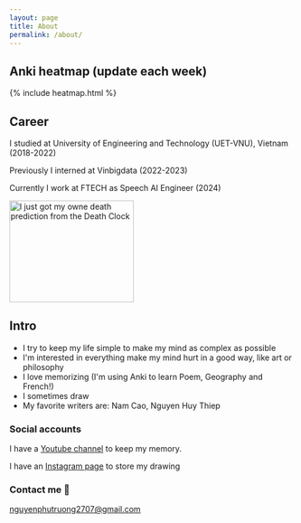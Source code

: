 ```yaml
---
layout: page
title: About
permalink: /about/
---
```


## Anki heatmap (update each week)

{% include heatmap.html %}

## Career
I studied at University of Engineering and Technology (UET-VNU), Vietnam (2018-2022)

Previously I interned at Vinbigdata (2022-2023)

Currently I work at FTECH as Speech AI Engineer (2024)

<a href="https://www.death-clock.org">
  <img src="https://www.death-clock.org/makeimg.php?dod=Thursday, 28th July&yod=2067&aod=Age 67" alt="I just got my owne death prediction from the Death Clock" width="220" height="180" border="0" />
</a>

## Intro

- I try to keep my life simple to make my mind as complex as possible
- I'm interested in everything make my mind hurt in a good way, like art or philosophy
- I love memorizing (I'm using Anki to learn Poem, Geography and French!)
- I sometimes draw
- My favorite writers are: Nam Cao, Nguyen Huy Thiep

### Social accounts

I have a [Youtube channel](https://www.youtube.com/channel/UCEfdtF7584ZuzqLtKziPZgA) to keep my memory.

I have an [Instagram page](https://www.instagram.com/truophung/) to store my drawing

### Contact me 📮

[nguyenphutruong2707@gmail.com](mailto:nguyenphutruong2707@gmail.com)
